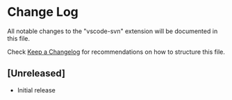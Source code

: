 # Change Log
All notable changes to the "vscode-svn" extension will be documented in this file.

Check [Keep a Changelog](http://keepachangelog.com/) for recommendations on how to structure this file.

## [Unreleased]
- Initial release